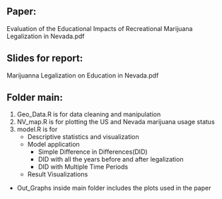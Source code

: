 ## Paper: 
   Evaluation of the Educational Impacts of Recreational Marijuana Legalization in Nevada.pdf
   
## Slides for report: 
   Marijuanna Legalization on Education in Nevada.pdf

## Folder main:
1. Geo_Data.R is for data cleaning and manipulation
2. NV_map.R is for plotting the US and Nevada marijuana usage status
3. model.R is for
   * Descriptive statistics and visualization
   * Model application
     	- Simple Difference in Differences(DID)
     	- DID with all the years before and after legalization
     	- DID with Multiple Time Periods
   * Result Visualizations

* Out_Graphs inside main folder includes the plots used in the paper


